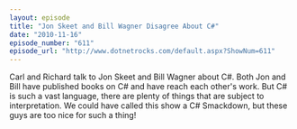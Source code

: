 ```yaml
---
layout: episode
title: "Jon Skeet and Bill Wagner Disagree About C#"
date: "2010-11-16"
episode_number: "611"
episode_url: "http://www.dotnetrocks.com/default.aspx?ShowNum=611"
---
```


Carl and Richard talk to Jon Skeet and Bill Wagner about C#. Both Jon and Bill have published books on C# and have reach each other's work. But C# is such a vast language, there are plenty of things that are subject to interpretation. We could have called this show a C# Smackdown, but these guys are too nice for such a thing!
